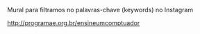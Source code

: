 Mural para filtramos no palavras-chave (keywords) no Instagram

http://programae.org.br/ensineumcomptuador
